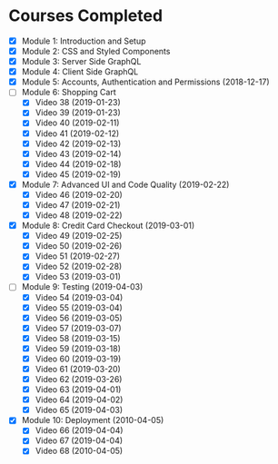 # Courses Completed

- [x] Module 1: Introduction and Setup
- [x] Module 2: CSS and Styled Components
- [x] Module 3: Server Side GraphQL
- [x] Module 4: Client Side GraphQL
- [x] Module 5: Accounts, Authentication and Permissions (2018-12-17)
- [ ] Module 6: Shopping Cart
  - [x] Video 38 (2019-01-23)
  - [x] Video 39 (2019-01-23)
  - [x] Video 40 (2019-02-11)
  - [x] Video 41 (2019-02-12)
  - [x] Video 42 (2019-02-13)
  - [x] Video 43 (2019-02-14)
  - [x] Video 44 (2019-02-18)
  - [x] Video 45 (2019-02-19)
- [x] Module 7: Advanced UI and Code Quality (2019-02-22)
  - [x] Video 46 (2019-02-20)
  - [x] Video 47 (2019-02-21)
  - [x] Video 48 (2019-02-22)
- [x] Module 8: Credit Card Checkout (2019-03-01)
  - [x] Video 49 (2019-02-25)
  - [x] Video 50 (2019-02-26)
  - [x] Video 51 (2019-02-27)
  - [x] Video 52 (2019-02-28)
  - [x] Video 53 (2019-03-01)
- [ ] Module 9: Testing (2019-04-03)
  - [x] Video 54 (2019-03-04)
  - [x] Video 55 (2019-03-04)
  - [x] Video 56 (2019-03-05)
  - [x] Video 57 (2019-03-07)
  - [x] Video 58 (2019-03-15)
  - [x] Video 59 (2019-03-18)
  - [x] Video 60 (2019-03-19)
  - [x] Video 61 (2019-03-20)
  - [x] Video 62 (2019-03-26)
  - [x] Video 63 (2019-04-01)
  - [x] Video 64 (2019-04-02)
  - [x] Video 65 (2019-04-03)
- [x] Module 10: Deployment (2010-04-05)
  - [x] Video 66 (2019-04-04)
  - [x] Video 67 (2019-04-04)
  - [x] Video 68 (2010-04-05)
